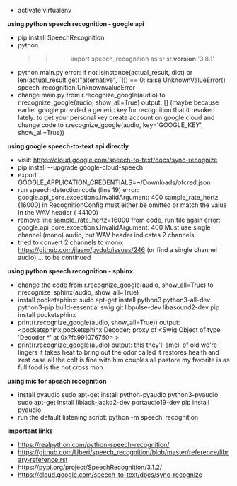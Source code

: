 - activate virtualenv


**using python speech recognition - google api**
- pip install SpeechRecognition
- python
	>>> import speech_recognition as sr
	>>> sr.__version__
	'3.8.1'
- python main.py
	error: if not isinstance(actual_result, dict) or len(actual_result.get("alternative", [])) == 0: raise UnknownValueError()
		speech_recognition.UnknownValueError
- change main.py from r.recognize_google(audio) to r.recognize_google(audio, show_all=True)
	output: []
	(maybe because earlier google provided a generic key for recognition that it revoked lately. to get your personal key create account on google cloud and change code to r.recognize_google(audio, key='GOOGLE_KEY', show_all=True))


**using google speech-to-text api directly**
- visit: https://cloud.google.com/speech-to-text/docs/sync-recognize
- pip install --upgrade google-cloud-speech
- export GOOGLE_APPLICATION_CREDENTIALS=~/Downloads/ofcred.json
- run speech detection code (line 19)
	error: google.api_core.exceptions.InvalidArgument: 400 sample_rate_hertz (16000) in RecognitionConfig must either be omitted 	or match the value in the WAV header ( 44100)
- remove line sample_rate_hertz=16000 from code, run file again
	error: google.api_core.exceptions.InvalidArgument: 400 Must use single channel (mono) audio, but WAV header indicates 2 channels.
- tried to convert 2 channels to mono: https://github.com/jiaaro/pydub/issues/246 (or find a single channel audio)
... to be continued


**using python speech recognition - sphinx**
- change the code from r.recognize_google(audio, show_all=True) to r.recognize_sphinx(audio, show_all=True)
- install pocketsphinx: 
	sudo apt-get install python3 python3-all-dev python3-pip build-essential swig git libpulse-dev libasound2-dev
	pip install pocketsphinx
- print(r.recognize_google(audio, show_all=True))
	output: <pocketsphinx.pocketsphinx.Decoder; proxy of <Swig Object of type 'Decoder *' at 0x7fa991076750> >
- print(r.recognize_google(audio)
	output: this they'll smell of old we're lingers it takes heat to bring out the odor called it restores health and zest case all the colt is fine with him couples all pastore my favorite is as full food is the hot cross mon


**using mic for speach recognition**
- install pyaudio
	sudo apt-get install python-pyaudio python3-pyaudio
	sudo apt-get install libjack-jackd2-dev portaudio19-dev
	pip install pyaudio
- run the default listening script: python -m speech_recognition


**important links**
- https://realpython.com/python-speech-recognition/
- https://github.com/Uberi/speech_recognition/blob/master/reference/library-reference.rst
- https://pypi.org/project/SpeechRecognition/3.1.2/
- https://cloud.google.com/speech-to-text/docs/sync-recognize